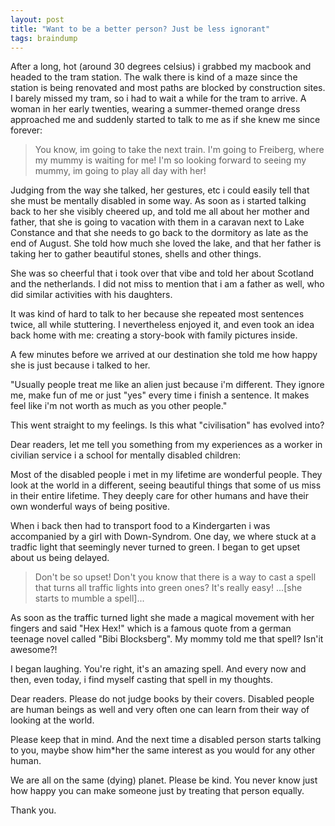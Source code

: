 ```yaml
---
layout: post
title: "Want to be a better person? Just be less ignorant"
tags: braindump
---
```


After a long, hot (around 30 degrees celsius) i grabbed my macbook and headed to the tram station. The walk there is kind of a maze since the station is being renovated and most paths are blocked by construction sites. I barely missed my tram, so i had to wait a while for the tram to arrive. 
A woman in her early twenties, wearing a summer-themed orange dress approached me and suddenly started to talk to me as if she knew me since forever:

> You know, im going to take the next train. I'm going to Freiberg, where my mummy is waiting for me! I'm so looking forward to seeing my mummy, im going to play all day with her! 

Judging from the way she talked, her gestures, etc i could easily tell that she must be mentally disabled in some way. As soon as i started talking back to her she visibly cheered up, and told me all about her mother and father, that she is going to vacation with them in a caravan next to Lake Constance and that she needs to go back to the dormitory as late as the end of August. She told how much she loved the lake, and that her father is taking her to gather beautiful stones, shells and other things.

She was so cheerful that i took over that vibe and told her about Scotland and the netherlands. I did not miss to mention that i am a father as well, who did similar activities with his daughters. 

It was kind of hard to talk to her because she repeated most sentences twice, all while stuttering. I nevertheless enjoyed it, and even took an idea back home with me: creating  a story-book with family pictures inside.

A few minutes before we arrived at our destination she told me how happy she is just because i talked to her.

"Usually people treat me like an alien just because i'm different. They ignore me, make fun of me or just "yes" every time i finish a sentence. It makes feel like i'm not worth as much as you other people."

This went straight to my feelings. Is this what "civilisation" has evolved into? 

Dear readers, let me tell you something from my experiences as a worker in civilian service i a school for mentally disabled children:

Most of the disabled people i met in my lifetime are wonderful people. They look at the world in a different, seeing beautiful things that some of us miss in their entire lifetime. They deeply care for other humans and have their own wonderful ways of being positive.

When i back then had to transport food to a Kindergarten i was accompanied by a girl with Down-Syndrom. One day, we where stuck at a tradfic light that seemingly never turned to green. I began to get upset about us being delayed.

> Don't be so upset! Don't you know that there is a way to cast a spell that turns all traffic lights into green ones? It's really easy! ...[she starts to mumble a spell]...

As soon as the traffic turned light she made a magical movement with her fingers and said "Hex Hex!" which is a famous quote from a german teenage novel called "Bibi Blocksberg".
My mommy told me that spell? Isn'it awesome?!

I began laughing. You're right, it's an amazing spell. And every now and then, even today, i find myself casting that spell in my thoughts.

Dear readers. Please do not judge books by their covers. Disabled people are human beings as well and very often one can learn from their way of looking at the world.

Please keep that in mind. And the next time a disabled person starts talking to you, maybe show him*her the same interest as you would for any other human.

We are all on the same (dying) planet. Please be kind. You never know just how happy you can make someone just by treating that person equally. 

Thank you.